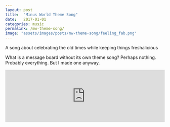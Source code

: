 ```yaml
---
layout: post
title:  "Minus World Theme Song"
date:   2017-01-01
categories: music
permalink: /mw-theme-song/
image: "assets/images/posts/mw-theme-song/feeling_fab.png"
---
```


<p class="post--full__excerpt">
	A song about celebrating the old times while keeping things freshalicious
</p>

What is a message board without its own theme song? Perhaps nothing. Probably everything. But I made one anyway.

<iframe width="100%" height="166" scrolling="no" frameborder="no" allow="autoplay" src="https://w.soundcloud.com/player/?url=https%3A//api.soundcloud.com/tracks/317355183&color=%23ff5500&auto_play=false&hide_related=false&show_comments=true&show_user=true&show_reposts=false&show_teaser=true"></iframe>